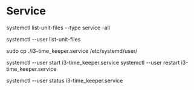# Service
systemctl list-unit-files --type service -all

systemctl --user list-unit-files


sudo cp ./i3-time_keeper.service /etc/systemd/user/

systemctl --user start i3-time_keeper.service
systemctl --user restart i3-time_keeper.service



systemctl --user status i3-time_keeper.service
